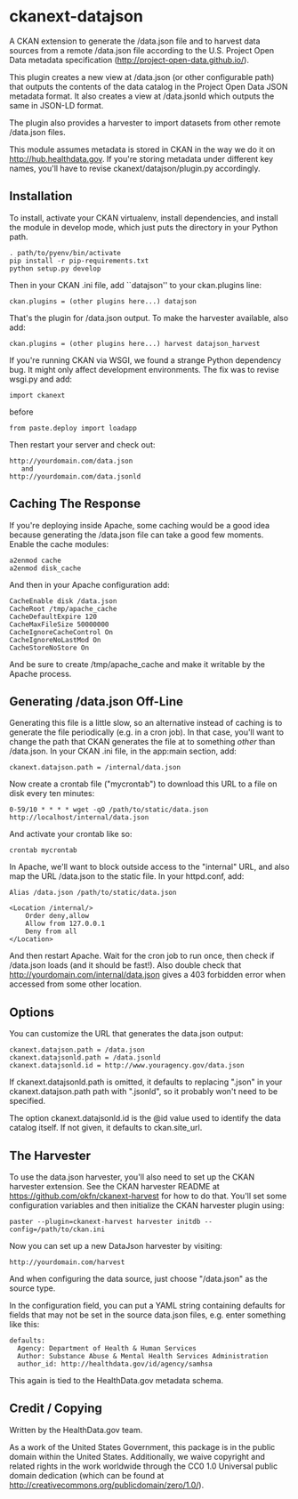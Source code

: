 ckanext-datajson
================

A CKAN extension to generate the /data.json file and to harvest data
sources from a remote /data.json file according to the U.S. Project
Open Data metadata specification (http://project-open-data.github.io/).

This plugin creates a new view at /data.json (or other configurable
path) that outputs the contents of the data catalog in the Project
Open Data JSON metadata format. It also creates a view at /data.jsonld
which outputs the same in JSON-LD format.

The plugin also provides a harvester to import datasets from other
remote /data.json files.

This module assumes metadata is stored in CKAN in the way we do it
on http://hub.healthdata.gov. If you're storing metadata under different
key names, you'll have to revise ckanext/datajson/plugin.py accordingly.

Installation
------------

To install, activate your CKAN virtualenv, install dependencies, and
install the module in develop mode, which just puts the directory in your
Python path.

	. path/to/pyenv/bin/activate
	pip install -r pip-requirements.txt
	python setup.py develop

Then in your CKAN .ini file, add ``datajson'' to your ckan.plugins line:

	ckan.plugins = (other plugins here...) datajson

That's the plugin for /data.json output. To make the harvester available,
also add:

	ckan.plugins = (other plugins here...) harvest datajson_harvest

If you're running CKAN via WSGI, we found a strange Python dependency
bug. It might only affect development environments. The fix was to
revise wsgi.py and add:

	import ckanext

before

	from paste.deploy import loadapp

Then restart your server and check out:

	http://yourdomain.com/data.json
	   and
	http://yourdomain.com/data.jsonld
	
Caching The Response
--------------------

If you're deploying inside Apache, some caching would be a good idea
because generating the /data.json file can take a good few moments.
Enable the cache modules:

	a2enmod cache
	a2enmod disk_cache

And then in your Apache configuration add:

	CacheEnable disk /data.json
	CacheRoot /tmp/apache_cache
	CacheDefaultExpire 120
	CacheMaxFileSize 50000000
	CacheIgnoreCacheControl On
	CacheIgnoreNoLastMod On
	CacheStoreNoStore On

And be sure to create /tmp/apache_cache and make it writable by the Apache process.

Generating /data.json Off-Line
------------------------------

Generating this file is a little slow, so an alternative instead of caching is
to generate the file periodically (e.g. in a cron job). In that case, you'll want
to change the path that CKAN generates the file at to something *other* than /data.json.
In your CKAN .ini file, in the app:main section, add:

	ckanext.datajson.path = /internal/data.json

Now create a crontab file ("mycrontab") to download this URL to a file on disk
every ten minutes:

	0-59/10 * * * * wget -qO /path/to/static/data.json http://localhost/internal/data.json

And activate your crontab like so:

	crontab mycrontab

In Apache, we'll want to block outside access to the "internal" URL, and also
map the URL /data.json to the static file. In your httpd.conf, add:

	Alias /data.json /path/to/static/data.json
	
	<Location /internal/>
		Order deny,allow
		Allow from 127.0.0.1
		Deny from all
	</Location>

And then restart Apache. Wait for the cron job to run once, then check if
/data.json loads (and it should be fast!). Also double check that 
http://yourdomain.com/internal/data.json gives a 403 forbidden error when
accessed from some other location.

Options
-------

You can customize the URL that generates the data.json output:

	ckanext.datajson.path = /data.json
	ckanext.datajsonld.path = /data.jsonld
	ckanext.datajsonld.id = http://www.youragency.gov/data.json
	
If ckanext.datajsonld.path is omitted, it defaults to replacing ".json" in your
ckanext.datajson.path path with ".jsonld", so it probably won't need to be
specified.

The option ckanext.datajsonld.id is the @id value used to identify the data
catalog itself. If not given, it defaults to ckan.site_url.

The Harvester
-------------

To use the data.json harvester, you'll also need to set up the CKAN harvester
extension. See the CKAN harvester README at https://github.com/okfn/ckanext-harvest
for how to do that. You'll set some configuration variables and then initialize the
CKAN harvester plugin using:

	paster --plugin=ckanext-harvest harvester initdb --config=/path/to/ckan.ini

Now you can set up a new DataJson harvester by visiting:

	http://yourdomain.com/harvest

And when configuring the data source, just choose "/data.json" as the source type.

In the configuration field, you can put a YAML string containing defaults for fields
that may not be set in the source data.json files, e.g. enter something like this:

	defaults:
	  Agency: Department of Health & Human Services
	  Author: Substance Abuse & Mental Health Services Administration
	  author_id: http://healthdata.gov/id/agency/samhsa

This again is tied to the HealthData.gov metadata schema.

Credit / Copying
----------------

Written by the HealthData.gov team.

As a work of the United States Government, this package is in the public 
domain within the United States. Additionally, we waive copyright and 
related rights in the work worldwide through the CC0 1.0 Universal 
public domain dedication (which can be found at http://creativecommons.org/publicdomain/zero/1.0/).
